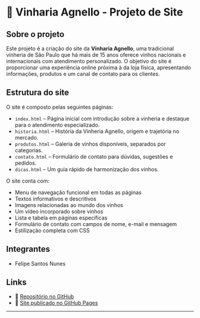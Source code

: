 # 🍷 Vinharia Agnello - Projeto de Site

## Sobre o projeto
Este projeto é a criação do site da **Vinharia Agnello**, uma tradicional vinheria de São Paulo que há mais de 15 anos oferece vinhos nacionais e internacionais com atendimento personalizado. O objetivo do site é proporcionar uma experiência online próxima à da loja física, apresentando informações, produtos e um canal de contato para os clientes.

## Estrutura do site
O site é composto pelas seguintes páginas:

- `index.html` – Página inicial com introdução sobre a vinheria e destaque para o atendimento especializado.
- `historia.html` – História da Vinheria Agnello, origem e trajetória no mercado.
- `produtos.html` – Galeria de vinhos disponíveis, separados por categorias.
- `contato.html` – Formulário de contato para dúvidas, sugestões e pedidos.
- `dicas.html` – Um guia rápido de harmonização dos vinhos.

O site conta com:
- Menu de navegação funcional em todas as páginas
- Textos informativos e descritivos
- Imagens relacionadas ao mundo dos vinhos
- Um vídeo incorporado sobre vinhos
- Lista e tabela em páginas específicas
- Formulário de contato com campos de nome, e-mail e mensagem
- Estilização completa com CSS

## Integrantes
- Felipe Santos Nunes

## Links
- 🔗 [Repositório no GitHub](https://github.com/ManoFelpo/checkpoin-1-front)
- 🔗 [Site publicado no GitHub Pages](https://manofelpo.github.io/checkpoin-1-front/)

---

